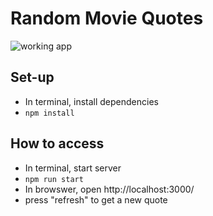 # Random Movie Quotes

![working app](app.gif)

## Set-up

- In terminal, install dependencies
- `npm install`

## How to access
- In terminal, start server
- `npm run start`
- In browswer, open http://localhost:3000/
- press "refresh" to get a new quote
